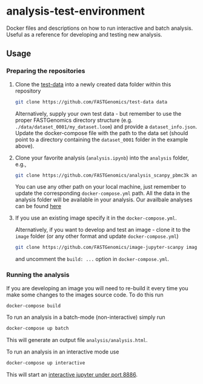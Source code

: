 # analysis-test-environment

Docker files and descriptions on how to run interactive and batch analysis.  Useful as a
reference for developing and testing new analysis.

## Usage

### Preparing the repositories

1. Clone the [test-data](https://github.com/FASTGenomics/test-data) into a newly created data folder within this repository

   ``` bash
   git clone https://github.com/FASTGenomics/test-data data
   ```

   Alternatively, supply your own test data - but remember to use the proper FASTGenomics directory
   structure (e.g. `./data/dataset_0001/my_dataset.loom`) and provide a
   `dataset_info.json`.  Update the docker-compose file with the path to the data set
   (should point to a directory containing the `dataset_0001` folder in the example
   above).

1. Clone your favorite analysis (`analysis.ipynb`) into the `analysis` folder, e.g.,

   ``` bash
   git clone https://github.com/FASTGenomics/analysis_scanpy_pbmc3k analysis
   ```

   You can use any other path on your local machine, just remember to update the
   corresponding `docker-compose.yml` path. All the data in the analysis folder will be available in your analysis.
   Our availbale analyses can be found [here](https://github.com/search?q=topic%3Afastgenomics-analysis+org%3AFASTGenomics&type=Repositories)

1. If you use an existing image specify it in the `docker-compose.yml`.

   Alternatively, if you want to develop and test an image - clone it to the `image`
   folder (or any other format and update `docker-compose.yml`)

   ``` bash
   git clone https://github.com/FASTGenomics/image-jupyter-scanpy image
   ```

   and uncomment the `build: ...` option in `docker-compose.yml`.

### Running the analysis

If you are developing an image you will need to re-build it every time you make some
changes to the images source code.  To do this run

``` bash
docker-compose build
```

To run an analysis in a batch-mode (non-interactive) simply run

``` bash
docker-compose up batch
```

This will generate an output file `analysis/analysis.html`.

To run an analysis in an interactive mode use

``` bash
docker-compose up interactive
```

This will start an [interactive jupyter under port 8886][session].

[session]: http://localhost:8886/lab/workspaces/analysis
